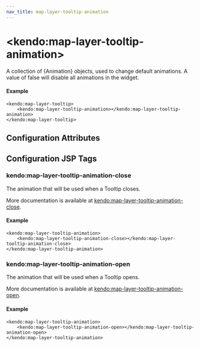 ```yaml
---
nav_title: map-layer-tooltip-animation
---
```


# \<kendo:map-layer-tooltip-animation\>

A collection of {Animation} objects, used to change default animations. A value of false
will disable all animations in the widget.

#### Example
    <kendo:map-layer-tooltip>
        <kendo:map-layer-tooltip-animation></kendo:map-layer-tooltip-animation>
    </kendo:map-layer-tooltip>

## Configuration Attributes


##  Configuration JSP Tags

### kendo:map-layer-tooltip-animation-close

The animation that will be used when a Tooltip closes.

More documentation is available at [kendo:map-layer-tooltip-animation-close](/kendo-ui/api/wrappers/jsp/map/layer-tooltip-animation-close).

#### Example

    <kendo:map-layer-tooltip-animation>
        <kendo:map-layer-tooltip-animation-close></kendo:map-layer-tooltip-animation-close>
    </kendo:map-layer-tooltip-animation>

### kendo:map-layer-tooltip-animation-open

The animation that will be used when a Tooltip opens.

More documentation is available at [kendo:map-layer-tooltip-animation-open](/kendo-ui/api/wrappers/jsp/map/layer-tooltip-animation-open).

#### Example

    <kendo:map-layer-tooltip-animation>
        <kendo:map-layer-tooltip-animation-open></kendo:map-layer-tooltip-animation-open>
    </kendo:map-layer-tooltip-animation>

